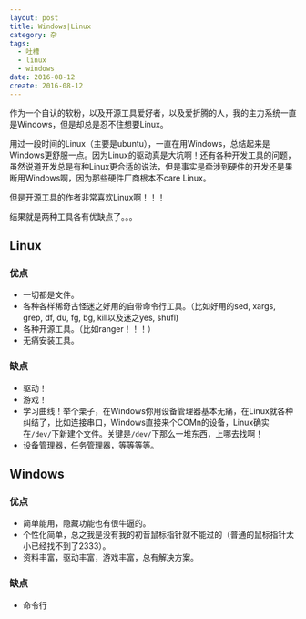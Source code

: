 ```yaml
---
layout: post
title: Windows|Linux
category: 杂
tags:
  - 吐槽
  - linux
  - windows
date: 2016-08-12
create: 2016-08-12
---
```


作为一个自认的软粉，以及开源工具爱好者，以及爱折腾的人，我的主力系统一直是Windows，但是却总是忍不住想要Linux。

用过一段时间的Linux（主要是ubuntu），一直在用Windows，总结起来是Windows更舒服一点。因为Linux的驱动真是大坑啊！还有各种开发工具的问题，虽然说道开发总是有种Linux更合适的说法，但是事实是牵涉到硬件的开发还是果断用Windows啊，因为那些硬件厂商根本不care Linux。

但是开源工具的作者非常喜欢Linux啊！！！

结果就是两种工具各有优缺点了。。。

## Linux

### 优点
* 一切都是文件。
* 各种各样稀奇古怪迷之好用的自带命令行工具。（比如好用的sed, xargs, grep, df, du, fg, bg, kill以及迷之yes, shufl)
* 各种开源工具。（比如ranger！！！）
* 无痛安装工具。

### 缺点
* 驱动！
* 游戏！
* 学习曲线！举个栗子，在Windows你用设备管理器基本无痛，在Linux就各种纠结了，比如连接串口，Windows直接来个COMn的设备，Linux确实在`/dev/`下新建个文件。关键是`/dev/`下那么一堆东西，上哪去找啊！
* 设备管理器，任务管理器，等等等等。

## Windows

### 优点
* 简单能用，隐藏功能也有很牛逼的。
* 个性化简单，总之我是没有我的初音鼠标指针就不能过的（普通的鼠标指针太小已经找不到了2333）。
* 资料丰富，驱动丰富，游戏丰富，总有解决方案。

### 缺点
* 命令行
